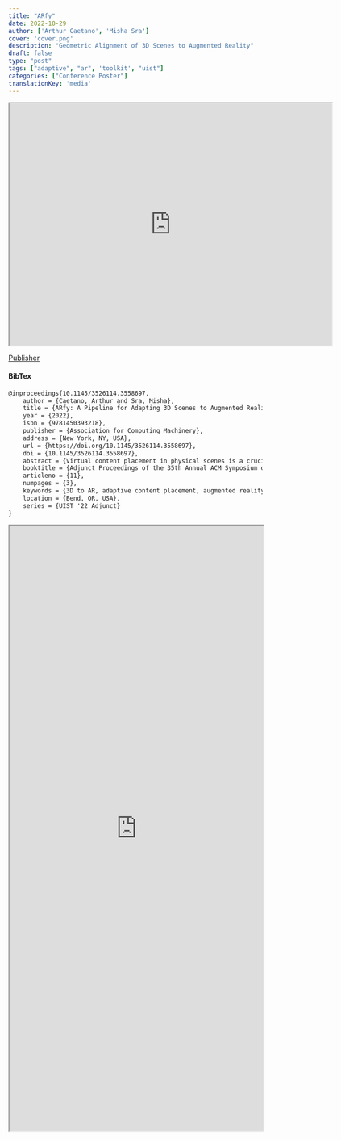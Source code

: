 ```yaml
---
title: "ARfy"
date: 2022-10-29
author: ['Arthur Caetano', 'Misha Sra']
cover: 'cover.png'
description: "Geometric Alignment of 3D Scenes to Augmented Reality"
draft: false
type: "post"
tags: ["adaptive", "ar", 'toolkit', "uist"]
categories: ["Conference Poster"]
translationKey: 'media'
---
```


<iframe src="https://drive.google.com/file/d/1LZ3mDvY4UoNk3kpmBDiu15lilJ2cKhsi/preview" width="640" height="480" allow="autoplay"></iframe>

[Publisher](https://doi.org/10.1145/3526114.3558697)

#### BibTex
```latex
@inproceedings{10.1145/3526114.3558697,
    author = {Caetano, Arthur and Sra, Misha},
    title = {ARfy: A Pipeline for Adapting 3D Scenes to Augmented Reality},
    year = {2022},
    isbn = {9781450393218},
    publisher = {Association for Computing Machinery},
    address = {New York, NY, USA},
    url = {https://doi.org/10.1145/3526114.3558697},
    doi = {10.1145/3526114.3558697},
    abstract = {Virtual content placement in physical scenes is a crucial aspect of augmented reality (AR). This task is particularly challenging when the virtual elements must adapt to multiple target physical environments unknown during development. AR authors use strategies such as manual placement performed by end-users, automated placement powered by author-defined constraints, and procedural content generation to adapt virtual content to physical spaces. Although effective, these options require human effort or annotated virtual assets. As an alternative, we present ARfy, a pipeline to support the adaptive placement of virtual content from pre-existing 3D scenes in arbitrary physical spaces. ARfy does not require intervention by end-users or asset annotation by AR authors. We demonstrate the pipeline capabilities using simulations on a publicly available indoor space dataset. ARfy makes any generic 3D scene automatically AR-ready and provides evaluation tools to facilitate future research on adaptive virtual content placement.},
    booktitle = {Adjunct Proceedings of the 35th Annual ACM Symposium on User Interface Software and Technology},
    articleno = {11},
    numpages = {3},
    keywords = {3D to AR, adaptive content placement, augmented reality},
    location = {Bend, OR, USA},
    series = {UIST '22 Adjunct}
}
```

<iframe  src='https://arxiv.org/html/2411.05218' width='100%' height='1200px'></iframe>
